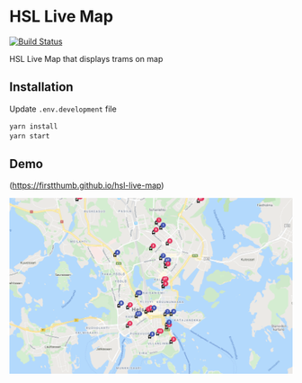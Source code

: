 # HSL Live Map

[![Build Status](https://travis-ci.org/firstthumb/hsl-live-map.svg?branch=master)](https://travis-ci.org/firstthumb/hsl-live-map)

HSL Live Map that displays trams on map

## Installation

Update `.env.development` file

```bash
yarn install
yarn start
```

## Demo

(https://firstthumb.github.io/hsl-live-map)

![Screenhot](https://github.com/firstthumb/hsl-live-map/blob/master/images/screen_1.png?raw=true)
